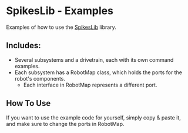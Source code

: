 # SpikesLib - Examples
Examples of how to use the [SpikesLib](https://github.com/Spikes-2212-Programming-Guild/SpikesLib2) library.

## Includes:
- Several subsystems and a drivetrain, each with its own command examples.
- Each subsystem has a RobotMap class, which holds the ports for the robot's components.
  - Each interface in RobotMap represents a different port.

## How To Use
If you want to use the example code for yourself, simply copy & paste it, and make sure to change the ports in RobotMap.
